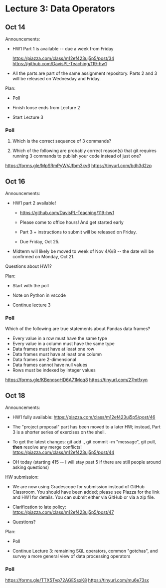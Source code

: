# Lecture 3: Data Operators

## Oct 14

Announcements:

- HW1 Part 1 is available -- due a week from Friday

  https://piazza.com/class/m12ef423uj5p5/post/34
  https://github.com/DavisPL-Teaching/119-hw1

- All the parts are part of the same assignment repository.
  Parts 2 and 3 will be released on Wednesday and Friday.

Plan:

- Poll

- Finish loose ends from Lecture 2

- Start Lecture 3

### Poll

1. Which is the correct sequence of 3 commands?

2. Which of the following are probably correct reason(s) that git requires running 3 commands to publish your code instead of just one?

https://forms.gle/MpSRmPyWVJfbm3kv6
https://tinyurl.com/bdh3d2zp

## Oct 16

Announcements:

- HW1 part 2 available!

  + https://github.com/DavisPL-Teaching/119-hw1

  + Please come to office hours! And get started early

  + Part 3 + instructions to submit will be released on Friday.

  + Due Friday, Oct 25.

- Midterm will likely be moved to week of Nov 4/6/8 -- the date will
  be confirmed on Monday, Oct 21.

Questions about HW1?

Plan:

- Start with the poll

- Note on Python in vscode

- Continue lecture 3

### Poll

Which of the following are true statements about Pandas data frames?

- Every value in a row must have the same type
- Every value in a column must have the same type
- Data frames must have at least one row
- Data frames must have at least one column
- Data frames are 2-dimensional
- Data frames cannot have null values
- Rows must be indexed by integer values

https://forms.gle/KBenqsqHD6A71Moq8
https://tinyurl.com/27mtfxyn

## Oct 18

Announcements:

- HW1 fully available: https://piazza.com/class/m12ef423uj5p5/post/46

- The "project proposal" part has been moved to a later HW; instead, Part 3
  is a shorter series of exercises on the shell.

- To get the latest changes: git add ., git commit -m "message", git pull, **then** resolve any merge conflicts! https://piazza.com/class/m12ef423uj5p5/post/44

- OH today (starting 415 -- I will stay past 5 if there are still people around
            asking questions)

HW submission:

- We are now using Gradescope for submission instead of GitHub Classroom.
  You should have been added; please see Piazza for the link and HW1 for details.
  You can submit either via GitHub or via a zip file.

- Clarification to late policy: https://piazza.com/class/m12ef423uj5p5/post/47

- Questions?

Plan:

- Poll

- Continue Lecture 3:
  remaining SQL operators, common "gotchas", and survey a more general
  view of data processing operators

### Poll

https://forms.gle/TTX5Tvp72AGESsxK8
https://tinyurl.com/mu6e73sx
